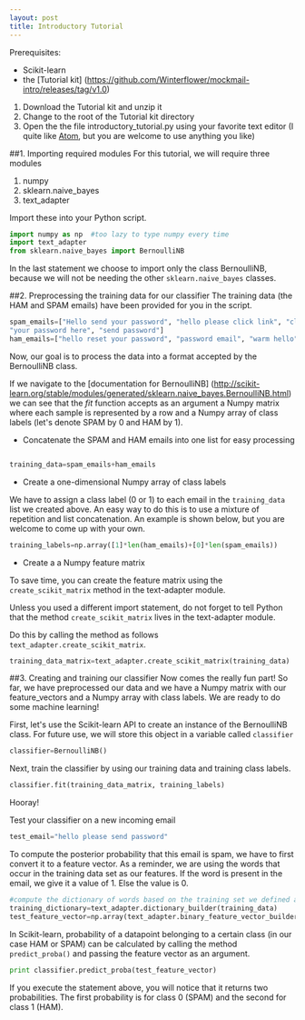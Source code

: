```yaml
---
layout: post
title: Introductory Tutorial
---
```

Prerequisites:

* Scikit-learn
* the [Tutorial kit] (https://github.com/Winterflower/mockmail-intro/releases/tag/v1.0)

1. Download the Tutorial kit and unzip it
2. Change to the root of the Tutorial kit directory
3. Open the the file introductory_tutorial.py using your favorite text editor
(I quite like [Atom](https://atom.io/), but you are welcome to use anything you like)


##1. Importing required modules
For this tutorial, we will require three modules

1. numpy
2. sklearn.naive_bayes
3. text_adapter

Import these into your Python script.

```python
import numpy as np  #too lazy to type numpy every time
import text_adapter
from sklearn.naive_bayes import BernoulliNB
```
In the last statement we choose to import only
the class BernoulliNB, because we will not be
needing the other `sklearn.naive_bayes` classes.

##2. Preprocessing the training data for our classifier
The training data (the HAM and SPAM emails)  have been
provided for you in the script.

```python
spam_emails=["Hello send your password", "hello please click link", "click link",
"your password here", "send password"]
ham_emails=["hello reset your password", "password email", "warm hello" ]
```


Now, our goal is to
process the data into a format accepted by the BernoulliNB
class.

If we navigate to the [documentation for BernoulliNB]
(http://scikit-learn.org/stable/modules/generated/sklearn.naive_bayes.BernoulliNB.html)
we can see that the _fit_ function accepts as an argument a Numpy matrix where
each sample is represented by a row and a Numpy array of class labels (let's
denote SPAM by 0 and HAM by 1).

* Concatenate the SPAM and HAM emails into one list for easy processing

```python

training_data=spam_emails+ham_emails
```
* Create a one-dimensional Numpy array of class labels

We have to assign a class label (0 or 1) to each email in the `training_data`
list we created above. An easy way to do this is to use a mixture
of repetition and list concatenation. An example is shown below, but
you are welcome to come up with your own.

```python
training_labels=np.array([1]*len(ham_emails)+[0]*len(spam_emails))
```

* Create a a Numpy feature matrix

To save time, you can create the feature matrix using the
`create_scikit_matrix` method in the text-adapter module.


Unless you used a different import statement, do
not forget to tell Python that the method `create_scikit_matrix`
lives in the text-adapter module.

Do this by calling the method as follows
`text_adapter.create_scikit_matrix`.

```python
training_data_matrix=text_adapter.create_scikit_matrix(training_data)
```


##3. Creating and training our classifier
Now comes the really fun part! So far, we have
preprocessed our data and we have a Numpy matrix with our
feature_vectors and a Numpy array with class labels. We are ready to
do some machine learning!

First, let's use the Scikit-learn API to create an instance
of the BernoulliNB class. For future use, we will store
this object in a variable called `classifier`

```python
classifier=BernoulliNB()
```

Next, train the classifier by using our training data and training class labels.

```python
classifier.fit(training_data_matrix, training_labels)
```

Hooray!

Test your classifier on a new incoming email

```python
test_email="hello please send password"
```

To compute the posterior probability that this email is spam,
we have to first convert it to a feature vector. As a reminder,
we are using the words that occur in the training data set as our features.
If the word is present in the email, we give it a value of 1. Else
the value is 0.

```python
#compute the dictionary of words based on the training set we defined above
training_dictionary=text_adapter.dictionary_builder(training_data)
test_feature_vector=np.array(text_adapter.binary_feature_vector_builder(training_dictionary,test_email))
```

In Scikit-learn, probability of a datapoint belonging to a certain
class (in our case HAM or SPAM) can be calculated by calling
the method `predict_proba()` and passing the feature vector as an argument.

```python
print classifier.predict_proba(test_feature_vector)
```

If you execute the statement above, you will notice that it returns
two probabilities. The first probability is for class 0 (SPAM) and
the second for class 1 (HAM).
